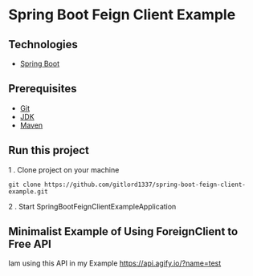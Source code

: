 # Spring Boot Feign Client Example #

## Technologies ##
* [Spring Boot](https://spring.io/)

## Prerequisites ##
* [Git](https://git-scm.com/book/en/v2/Getting-Started-Installing-Git)
* [JDK](https://openjdk.java.net/)
* [Maven](https://maven.apache.org/)

## Run this project ##
1 . Clone project on your machine
```
git clone https://github.com/gitlord1337/spring-boot-feign-client-example.git
```
2 . Start SpringBootFeignClientExampleApplication

## Minimalist Example of Using ForeignClient to Free API  ##

Iam using this API in my Example https://api.agify.io/?name=test